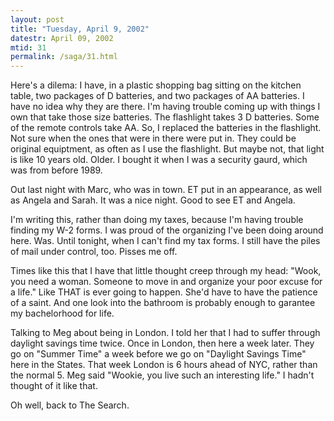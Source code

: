 ```yaml
---
layout: post
title: "Tuesday, April 9, 2002"
datestr: April 09, 2002
mtid: 31
permalink: /saga/31.html
---
```


Here's a dilema: I have, in a plastic shopping bag sitting on the kitchen table,
two packages of D batteries, and two packages of AA batteries. I have no idea
why they are there. I'm having trouble coming up with things I own that take
those size batteries. The flashlight takes 3 D batteries. Some of the remote
controls take AA. So, I replaced the batteries in the flashlight. Not sure when
the ones that were in there were put in. They could be original equiptment,
as often as I use the flashlight. But maybe not, that light is like 10 years
old. Older. I bought it when I was a security gaurd, which was from before 1989.

Out last night with Marc, who was in town. ET put in an appearance, as well
as Angela and Sarah. It was a nice night. Good to see ET and Angela.

I'm writing this, rather than doing my taxes, because I'm having trouble finding
my W-2 forms. I was proud of the organizing I've been doing around here. Was.
Until tonight, when I can't find my tax forms. I still have the piles of mail
under control, too. Pisses me off.

Times like this that I have that little thought creep through my head: "Wook,
you need a woman. Someone to move in and organize your poor excuse for a life."
Like THAT is ever going to happen. She'd have to have the patience of a saint.
And one look into the bathroom is probably enough to garantee my bachelorhood
for life.

Talking to Meg about being in London. I told her that I had to suffer through
daylight savings time twice. Once in London, then here a week later. They go
on "Summer Time" a week before we go on "Daylight Savings Time"
here in the States. That week London is 6 hours ahead of NYC, rather than the
normal 5. Meg said "Wookie, you live such an interesting life." I
hadn't thought of it like that.

Oh well, back to The Search.

